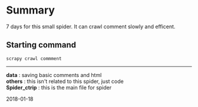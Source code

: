 # Summary
7 days for this small spider. It can crawl comment slowly and efficent.<br>
## Starting command
	scrapy crawl commment
--------------------- 
**data** : saving basic comments and html<br>
**others** : this isn't related to this spider, just code<br>
**Spider_ctrip** : this is the main file for spider

2018-01-18
